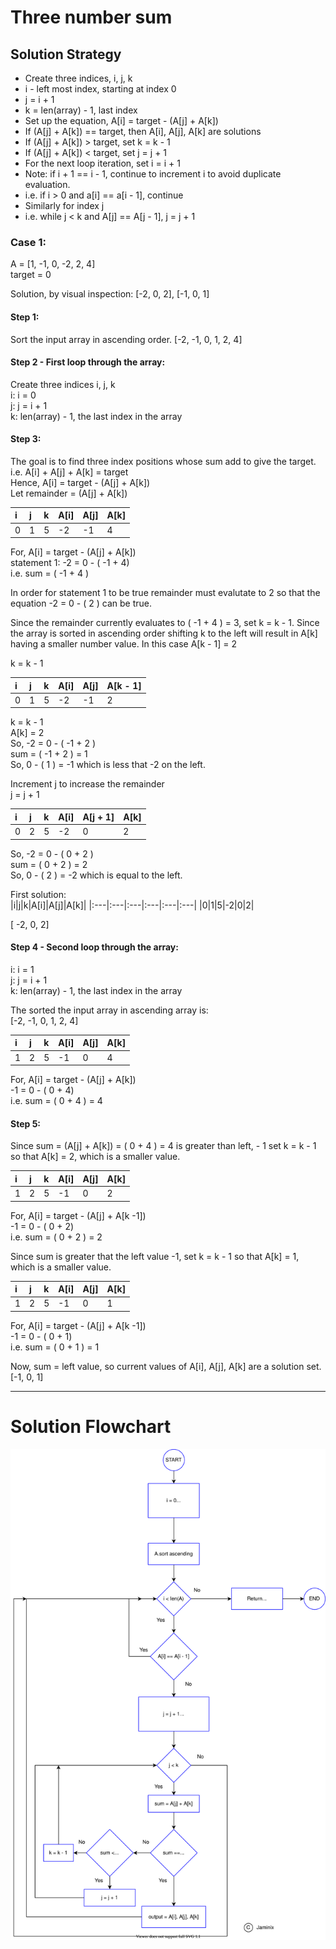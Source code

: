 # Three number sum

## Solution Strategy

* Create three indices, i, j, k
* i - left most index, starting at index 0
* j = i + 1
* k = len(array) - 1, last index
* Set up the equation, A[i] = target - (A[j] + A[k])
* If (A[j] + A[k]) == target, then A[i], A[j], A[k] are solutions 
* If (A[j] + A[k]) > target, set k = k - 1
* If (A[j] + A[k]) < target, set j = j + 1
* For the next loop iteration, set i = i + 1
* Note: if i + 1 == i - 1, continue to increment i to avoid duplicate evaluation.
* i.e. if i > 0 and a[i] == a[i - 1], continue
* Similarly for index j
* i.e. while j < k and A[j] == A[j - 1], j = j + 1

### Case 1: 
A = [1, -1, 0, -2, 2, 4] <br/>
target = 0

Solution, by visual inspection: [-2, 0, 2], [-1, 0, 1]

#### Step 1: 

Sort the input array in ascending order.
[-2, -1, 0, 1, 2, 4]

#### Step 2 - First loop through the array:
Create three indices i, j, k <br/>
i: i = 0 <br/>
j: j = i + 1 <br/>
k: len(array) - 1, the last index in the array

#### Step 3:
The goal is to find three index positions whose sum add to give the target. <br/>
i.e.   A[i] + A[j] + A[k] = target <br/>
Hence, A[i] = target - (A[j] + A[k]) <br/>
Let remainder = (A[j] + A[k]) <br/>

|i|j|k|A[i]|A[j]|A[k]|
|:---|:---|:---|:---|:---|:---|
|0|1|5|-2|-1|4|

For, A[i] = target - (A[j] + A[k]) <br/>
statement 1: -2 = 0 - ( -1 + 4) <br/> 
i.e. sum = ( -1 + 4 ) <br/>

In order for statement 1 to be true remainder must evalutate to 2
so that the equation -2 = 0 - ( 2 ) can be true. <br/>

Since the remainder currently evaluates to ( -1 + 4 ) = 3, set k = k - 1.
Since the array is sorted in ascending order shifting k to the left will result in A[k] having a smaller number value. In this case A[k - 1] = 2 <br/>

k = k - 1 <br/>

|i|j|k|A[i]|A[j]|A[k - 1]|
|:---|:---|:---|:---|:---|:---|
|0|1|5|-2|-1|2|


k = k - 1 <br/>
A[k] = 2 <br/>
So, -2 = 0 - ( -1 + 2 ) <br/>
sum = ( -1 + 2 ) = 1 <br/>
So, 0 - ( 1 ) = -1 which is less that -2 on the left.<br/>

Increment j to increase the remainder <br/> 
j = j + 1 <br/>

|i|j|k|A[i]|A[j + 1]|A[k]|
|:---|:---|:---|:---|:---|:---|
|0|2|5|-2|0|2|

So, -2 = 0 - ( 0 + 2 ) <br/>
sum = ( 0 + 2 ) = 2 <br/>
So, 0 - ( 2 ) = -2 which is equal to the left.<br/>

First solution: <br/>
|i|j|k|A[i]|A[j]|A[k]|
|:---|:---|:---|:---|:---|:---|
|0|1|5|-2|0|2|

[ -2, 0, 2]

#### Step 4 - Second loop through the array:
i: i = 1 <br/>
j: j = i + 1 <br/>
k: len(array) - 1, the last index in the array <br/>

The sorted the input array in ascending array is: <br/>
[-2, -1, 0, 1, 2, 4]

|i|j|k|A[i]|A[j]|A[k]|
|:---|:---|:---|:---|:---|:---|
|1|2|5|-1|0|4|

For, A[i] = target - (A[j] + A[k]) <br/>
-1 = 0 - ( 0 + 4) <br/>
i.e. sum = ( 0 + 4 ) = 4 <br/>

#### Step 5: 
Since sum = (A[j] + A[k]) = ( 0 + 4 ) = 4 is greater than left, - 1 set k = k - 1 so that A[k] = 2, which is a smaller value.

|i|j|k|A[i]|A[j]|A[k]|
|:---|:---|:---|:---|:---|:---|
|1|2|5|-1|0|2|

For, A[i] = target - (A[j] + A[k -1]) <br/>
-1 = 0 - ( 0 + 2) <br/>
i.e. sum = ( 0 + 2 ) = 2 <br/>

Since sum is greater that the left value -1, set k = k - 1 so that A[k] = 1, which is a smaller value.

|i|j|k|A[i]|A[j]|A[k]|
|:---|:---|:---|:---|:---|:---|
|1|2|5|-1|0|1|

For, A[i] = target - (A[j] + A[k -1]) <br/>
-1 = 0 - ( 0 + 1) <br/>
i.e. sum = ( 0 + 1 ) = 1 <br/>

Now, sum = left value, so current values of A[i], A[j], A[k] are a solution set. <br/>
[-1, 0, 1] <br/>

---

# Solution Flowchart

<p align="center">
  <img src="https://github.com/jaminyah/drawio/blob/master/img/3sum/3num_sum.svg" alt="flowchart" /> 
</p>